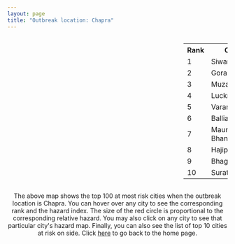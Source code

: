 ```yaml
---
layout: page
title: "Outbreak location: Chapra"
---
```

<div style="width: 100%; overflow: auto;">
<div style="width: 75%; float: left;">
<div id="mapid">
<script src="https://buda-magenta.github.io/hazard_map/load_map.js"></script>

<script>
var marker_outbreak = L.marker([25.773344, 84.784977],{"autoPan": true}).addTo(map); marker_outbreak.bindTooltip("Chapra").openTooltip();

var circle_1 = L.circle([26.131004, 84.391257], {"pane": "markerPane", "color": "red", "fill": true, "fillOpacity": 0.2, "fillRule": "evenodd", "lineCap": "round", "lineJoin": "round", "opacity": 1.0, "radius": 49941, "stroke": true, "weight": 3}).addTo(map);
circle_1.bindTooltip("Siwan<br>rank: 1<br>hazard index: 0.049941")
circle_1.bindPopup('<a href="https://buda-magenta.github.io/hazard_map/Siwan">Siwan</a>')

var circle_2 = L.circle([26.671329, 83.364583], {"pane": "markerPane", "color": "red", "fill": true, "fillOpacity": 0.2, "fillRule": "evenodd", "lineCap": "round", "lineJoin": "round", "opacity": 1.0, "radius": 39820, "stroke": true, "weight": 3}).addTo(map);
circle_2.bindTooltip("Gorakhpur<br>rank: 2<br>hazard index: 0.039820")
circle_2.bindPopup('<a href="https://buda-magenta.github.io/hazard_map/Gorakhpur">Gorakhpur</a>')

var circle_3 = L.circle([26.148658, 85.340013], {"pane": "markerPane", "color": "red", "fill": true, "fillOpacity": 0.2, "fillRule": "evenodd", "lineCap": "round", "lineJoin": "round", "opacity": 1.0, "radius": 32205, "stroke": true, "weight": 3}).addTo(map);
circle_3.bindTooltip("Muzaffarpur<br>rank: 3<br>hazard index: 0.032206")
circle_3.bindPopup('<a href="https://buda-magenta.github.io/hazard_map/Muzaffarpur">Muzaffarpur</a>')

var circle_4 = L.circle([26.838100, 80.934600], {"pane": "markerPane", "color": "red", "fill": true, "fillOpacity": 0.2, "fillRule": "evenodd", "lineCap": "round", "lineJoin": "round", "opacity": 1.0, "radius": 25979, "stroke": true, "weight": 3}).addTo(map);
circle_4.bindTooltip("Lucknow<br>rank: 4<br>hazard index: 0.025979")
circle_4.bindPopup('<a href="https://buda-magenta.github.io/hazard_map/Lucknow">Lucknow</a>')

var circle_5 = L.circle([25.335649, 83.007629], {"pane": "markerPane", "color": "red", "fill": true, "fillOpacity": 0.2, "fillRule": "evenodd", "lineCap": "round", "lineJoin": "round", "opacity": 1.0, "radius": 25815, "stroke": true, "weight": 3}).addTo(map);
circle_5.bindTooltip("Varanasi<br>rank: 5<br>hazard index: 0.025815")
circle_5.bindPopup('<a href="https://buda-magenta.github.io/hazard_map/Varanasi">Varanasi</a>')

var circle_6 = L.circle([25.877933, 84.119959], {"pane": "markerPane", "color": "red", "fill": true, "fillOpacity": 0.2, "fillRule": "evenodd", "lineCap": "round", "lineJoin": "round", "opacity": 1.0, "radius": 18468, "stroke": true, "weight": 3}).addTo(map);
circle_6.bindTooltip("Ballia<br>rank: 6<br>hazard index: 0.018468")
circle_6.bindPopup('<a href="https://buda-magenta.github.io/hazard_map/Ballia">Ballia</a>')

var circle_7 = L.circle([25.954628, 83.647350], {"pane": "markerPane", "color": "red", "fill": true, "fillOpacity": 0.2, "fillRule": "evenodd", "lineCap": "round", "lineJoin": "round", "opacity": 1.0, "radius": 17155, "stroke": true, "weight": 3}).addTo(map);
circle_7.bindTooltip("Maunath Bhanjan<br>rank: 7<br>hazard index: 0.017156")
circle_7.bindPopup('<a href="https://buda-magenta.github.io/hazard_map/Maunath_Bhanjan">Maunath Bhanjan</a>')

var circle_8 = L.circle([25.720581, 85.255560], {"pane": "markerPane", "color": "red", "fill": true, "fillOpacity": 0.2, "fillRule": "evenodd", "lineCap": "round", "lineJoin": "round", "opacity": 1.0, "radius": 16121, "stroke": true, "weight": 3}).addTo(map);
circle_8.bindTooltip("Hajipur<br>rank: 8<br>hazard index: 0.016121")
circle_8.bindPopup('<a href="https://buda-magenta.github.io/hazard_map/Hajipur">Hajipur</a>')

var circle_9 = L.circle([25.286698, 87.132254], {"pane": "markerPane", "color": "red", "fill": true, "fillOpacity": 0.2, "fillRule": "evenodd", "lineCap": "round", "lineJoin": "round", "opacity": 1.0, "radius": 9432, "stroke": true, "weight": 3}).addTo(map);
circle_9.bindTooltip("Bhagalpur<br>rank: 9<br>hazard index: 0.009433")
circle_9.bindPopup('<a href="https://buda-magenta.github.io/hazard_map/Bhagalpur">Bhagalpur</a>')

var circle_10 = L.circle([21.170200, 72.831100], {"pane": "markerPane", "color": "red", "fill": true, "fillOpacity": 0.2, "fillRule": "evenodd", "lineCap": "round", "lineJoin": "round", "opacity": 1.0, "radius": 9097, "stroke": true, "weight": 3}).addTo(map);
circle_10.bindTooltip("Surat<br>rank: 10<br>hazard index: 0.009098")
circle_10.bindPopup('<a href="https://buda-magenta.github.io/hazard_map/Surat">Surat</a>')

var circle_11 = L.circle([26.460914, 80.321759], {"pane": "markerPane", "color": "red", "fill": true, "fillOpacity": 0.2, "fillRule": "evenodd", "lineCap": "round", "lineJoin": "round", "opacity": 1.0, "radius": 8714, "stroke": true, "weight": 3}).addTo(map);
circle_11.bindTooltip("Kanpur<br>rank: 11<br>hazard index: 0.008715")
circle_11.bindPopup('<a href="https://buda-magenta.github.io/hazard_map/Kanpur">Kanpur</a>')

var circle_12 = L.circle([25.609324, 85.123525], {"pane": "markerPane", "color": "red", "fill": true, "fillOpacity": 0.2, "fillRule": "evenodd", "lineCap": "round", "lineJoin": "round", "opacity": 1.0, "radius": 8132, "stroke": true, "weight": 3}).addTo(map);
circle_12.bindTooltip("Patna<br>rank: 12<br>hazard index: 0.008133")
circle_12.bindPopup('<a href="https://buda-magenta.github.io/hazard_map/Patna">Patna</a>')

var circle_13 = L.circle([25.438130, 81.833800], {"pane": "markerPane", "color": "red", "fill": true, "fillOpacity": 0.2, "fillRule": "evenodd", "lineCap": "round", "lineJoin": "round", "opacity": 1.0, "radius": 7101, "stroke": true, "weight": 3}).addTo(map);
circle_13.bindTooltip("Allahabad<br>rank: 13<br>hazard index: 0.007102")
circle_13.bindPopup('<a href="https://buda-magenta.github.io/hazard_map/Allahabad">Allahabad</a>')

var circle_14 = L.circle([26.423847, 83.762732], {"pane": "markerPane", "color": "red", "fill": true, "fillOpacity": 0.2, "fillRule": "evenodd", "lineCap": "round", "lineJoin": "round", "opacity": 1.0, "radius": 7006, "stroke": true, "weight": 3}).addTo(map);
circle_14.bindTooltip("Deoria<br>rank: 14<br>hazard index: 0.007006")
circle_14.bindPopup('<a href="https://buda-magenta.github.io/hazard_map/Deoria">Deoria</a>')

var circle_15 = L.circle([26.083143, 86.032571], {"pane": "markerPane", "color": "red", "fill": true, "fillOpacity": 0.2, "fillRule": "evenodd", "lineCap": "round", "lineJoin": "round", "opacity": 1.0, "radius": 6721, "stroke": true, "weight": 3}).addTo(map);
circle_15.bindTooltip("Darbhanga<br>rank: 15<br>hazard index: 0.006721")
circle_15.bindPopup('<a href="https://buda-magenta.github.io/hazard_map/Darbhanga">Darbhanga</a>')

var circle_16 = L.circle([25.512719, 86.090571], {"pane": "markerPane", "color": "red", "fill": true, "fillOpacity": 0.2, "fillRule": "evenodd", "lineCap": "round", "lineJoin": "round", "opacity": 1.0, "radius": 5895, "stroke": true, "weight": 3}).addTo(map);
circle_16.bindTooltip("Begusarai<br>rank: 16<br>hazard index: 0.005895")
circle_16.bindPopup('<a href="https://buda-magenta.github.io/hazard_map/Begusarai">Begusarai</a>')

var circle_17 = L.circle([19.075990, 72.877393], {"pane": "markerPane", "color": "red", "fill": true, "fillOpacity": 0.2, "fillRule": "evenodd", "lineCap": "round", "lineJoin": "round", "opacity": 1.0, "radius": 5669, "stroke": true, "weight": 3}).addTo(map);
circle_17.bindTooltip("Mumbai<br>rank: 17<br>hazard index: 0.005670")
circle_17.bindPopup('<a href="https://buda-magenta.github.io/hazard_map/Mumbai">Mumbai</a>')

var circle_18 = L.circle([23.687130, 86.974659], {"pane": "markerPane", "color": "red", "fill": true, "fillOpacity": 0.2, "fillRule": "evenodd", "lineCap": "round", "lineJoin": "round", "opacity": 1.0, "radius": 4395, "stroke": true, "weight": 3}).addTo(map);
circle_18.bindTooltip("Asansol<br>rank: 18<br>hazard index: 0.004395")
circle_18.bindPopup('<a href="https://buda-magenta.github.io/hazard_map/Asansol">Asansol</a>')

var circle_19 = L.circle([22.801519, 86.202958], {"pane": "markerPane", "color": "red", "fill": true, "fillOpacity": 0.2, "fillRule": "evenodd", "lineCap": "round", "lineJoin": "round", "opacity": 1.0, "radius": 4282, "stroke": true, "weight": 3}).addTo(map);
circle_19.bindTooltip("Jamshedpur<br>rank: 19<br>hazard index: 0.004283")
circle_19.bindPopup('<a href="https://buda-magenta.github.io/hazard_map/Jamshedpur">Jamshedpur</a>')

var circle_20 = L.circle([27.985060, 80.753845], {"pane": "markerPane", "color": "red", "fill": true, "fillOpacity": 0.2, "fillRule": "evenodd", "lineCap": "round", "lineJoin": "round", "opacity": 1.0, "radius": 3891, "stroke": true, "weight": 3}).addTo(map);
circle_20.bindTooltip("Lakhimpur<br>rank: 20<br>hazard index: 0.003892")
circle_20.bindPopup('<a href="https://buda-magenta.github.io/hazard_map/Lakhimpur">Lakhimpur</a>')

var circle_21 = L.circle([21.237947, 81.633683], {"pane": "markerPane", "color": "red", "fill": true, "fillOpacity": 0.2, "fillRule": "evenodd", "lineCap": "round", "lineJoin": "round", "opacity": 1.0, "radius": 3709, "stroke": true, "weight": 3}).addTo(map);
circle_21.bindTooltip("Raipur<br>rank: 21<br>hazard index: 0.003710")
circle_21.bindPopup('<a href="https://buda-magenta.github.io/hazard_map/Raipur">Raipur</a>')

var circle_22 = L.circle([27.633333, 77.583333], {"pane": "markerPane", "color": "red", "fill": true, "fillOpacity": 0.2, "fillRule": "evenodd", "lineCap": "round", "lineJoin": "round", "opacity": 1.0, "radius": 3145, "stroke": true, "weight": 3}).addTo(map);
circle_22.bindTooltip("Mathura<br>rank: 22<br>hazard index: 0.003146")
circle_22.bindPopup('<a href="https://buda-magenta.github.io/hazard_map/Mathura">Mathura</a>')

var circle_23 = L.circle([25.560900, 87.647654], {"pane": "markerPane", "color": "red", "fill": true, "fillOpacity": 0.2, "fillRule": "evenodd", "lineCap": "round", "lineJoin": "round", "opacity": 1.0, "radius": 3064, "stroke": true, "weight": 3}).addTo(map);
circle_23.bindTooltip("Katihar<br>rank: 23<br>hazard index: 0.003065")
circle_23.bindPopup('<a href="https://buda-magenta.github.io/hazard_map/Katihar">Katihar</a>')

var circle_24 = L.circle([25.832642, 86.614893], {"pane": "markerPane", "color": "red", "fill": true, "fillOpacity": 0.2, "fillRule": "evenodd", "lineCap": "round", "lineJoin": "round", "opacity": 1.0, "radius": 3063, "stroke": true, "weight": 3}).addTo(map);
circle_24.bindTooltip("Saharsa<br>rank: 24<br>hazard index: 0.003064")
circle_24.bindPopup('<a href="https://buda-magenta.github.io/hazard_map/Saharsa">Saharsa</a>')

var circle_25 = L.circle([23.160894, 79.949770], {"pane": "markerPane", "color": "red", "fill": true, "fillOpacity": 0.2, "fillRule": "evenodd", "lineCap": "round", "lineJoin": "round", "opacity": 1.0, "radius": 2799, "stroke": true, "weight": 3}).addTo(map);
circle_25.bindTooltip("Jabalpur<br>rank: 25<br>hazard index: 0.002799")
circle_25.bindPopup('<a href="https://buda-magenta.github.io/hazard_map/Jabalpur">Jabalpur</a>')

var circle_26 = L.circle([28.651718, 77.221939], {"pane": "markerPane", "color": "red", "fill": true, "fillOpacity": 0.2, "fillRule": "evenodd", "lineCap": "round", "lineJoin": "round", "opacity": 1.0, "radius": 2633, "stroke": true, "weight": 3}).addTo(map);
circle_26.bindTooltip("Delhi<br>rank: 26<br>hazard index: 0.002633")
circle_26.bindPopup('<a href="https://buda-magenta.github.io/hazard_map/Delhi">Delhi</a>')

var circle_27 = L.circle([26.716413, 88.430992], {"pane": "markerPane", "color": "red", "fill": true, "fillOpacity": 0.2, "fillRule": "evenodd", "lineCap": "round", "lineJoin": "round", "opacity": 1.0, "radius": 1826, "stroke": true, "weight": 3}).addTo(map);
circle_27.bindTooltip("Siliguri<br>rank: 27<br>hazard index: 0.001827")
circle_27.bindPopup('<a href="https://buda-magenta.github.io/hazard_map/Siliguri">Siliguri</a>')

var circle_28 = L.circle([25.603508, 83.507454], {"pane": "markerPane", "color": "red", "fill": true, "fillOpacity": 0.2, "fillRule": "evenodd", "lineCap": "round", "lineJoin": "round", "opacity": 1.0, "radius": 1809, "stroke": true, "weight": 3}).addTo(map);
circle_28.bindTooltip("Ghazipur<br>rank: 28<br>hazard index: 0.001810")
circle_28.bindPopup('<a href="https://buda-magenta.github.io/hazard_map/Ghazipur">Ghazipur</a>')

var circle_29 = L.circle([24.500000, 81.000000], {"pane": "markerPane", "color": "red", "fill": true, "fillOpacity": 0.2, "fillRule": "evenodd", "lineCap": "round", "lineJoin": "round", "opacity": 1.0, "radius": 1773, "stroke": true, "weight": 3}).addTo(map);
circle_29.bindTooltip("Satna<br>rank: 29<br>hazard index: 0.001773")
circle_29.bindPopup('<a href="https://buda-magenta.github.io/hazard_map/Satna">Satna</a>')

var circle_30 = L.circle([27.059011, 84.206464], {"pane": "markerPane", "color": "red", "fill": true, "fillOpacity": 0.2, "fillRule": "evenodd", "lineCap": "round", "lineJoin": "round", "opacity": 1.0, "radius": 1621, "stroke": true, "weight": 3}).addTo(map);
circle_30.bindTooltip("Bagaha<br>rank: 30<br>hazard index: 0.001622")
circle_30.bindPopup('<a href="https://buda-magenta.github.io/hazard_map/Bagaha">Bagaha</a>')

var circle_31 = L.circle([24.796436, 85.007956], {"pane": "markerPane", "color": "red", "fill": true, "fillOpacity": 0.2, "fillRule": "evenodd", "lineCap": "round", "lineJoin": "round", "opacity": 1.0, "radius": 1529, "stroke": true, "weight": 3}).addTo(map);
circle_31.bindTooltip("Gaya<br>rank: 31<br>hazard index: 0.001530")
circle_31.bindPopup('<a href="https://buda-magenta.github.io/hazard_map/Gaya">Gaya</a>')

var circle_32 = L.circle([22.541418, 88.357691], {"pane": "markerPane", "color": "red", "fill": true, "fillOpacity": 0.2, "fillRule": "evenodd", "lineCap": "round", "lineJoin": "round", "opacity": 1.0, "radius": 1297, "stroke": true, "weight": 3}).addTo(map);
circle_32.bindTooltip("Kolkata<br>rank: 32<br>hazard index: 0.001298")
circle_32.bindPopup('<a href="https://buda-magenta.github.io/hazard_map/Kolkata">Kolkata</a>')

var circle_33 = L.circle([26.022697, 83.028873], {"pane": "markerPane", "color": "red", "fill": true, "fillOpacity": 0.2, "fillRule": "evenodd", "lineCap": "round", "lineJoin": "round", "opacity": 1.0, "radius": 1273, "stroke": true, "weight": 3}).addTo(map);
circle_33.bindTooltip("Azamgarh<br>rank: 33<br>hazard index: 0.001273")
circle_33.bindPopup('<a href="https://buda-magenta.github.io/hazard_map/Azamgarh">Azamgarh</a>')

var circle_34 = L.circle([22.383333, 82.133333], {"pane": "markerPane", "color": "red", "fill": true, "fillOpacity": 0.2, "fillRule": "evenodd", "lineCap": "round", "lineJoin": "round", "opacity": 1.0, "radius": 1212, "stroke": true, "weight": 3}).addTo(map);
circle_34.bindTooltip("Bilaspur<br>rank: 34<br>hazard index: 0.001212")
circle_34.bindPopup('<a href="https://buda-magenta.github.io/hazard_map/Bilaspur">Bilaspur</a>')

var circle_35 = L.circle([22.782355, 86.159003], {"pane": "markerPane", "color": "red", "fill": true, "fillOpacity": 0.2, "fillRule": "evenodd", "lineCap": "round", "lineJoin": "round", "opacity": 1.0, "radius": 1183, "stroke": true, "weight": 3}).addTo(map);
circle_35.bindTooltip("Adityapur<br>rank: 35<br>hazard index: 0.001183")
circle_35.bindPopup('<a href="https://buda-magenta.github.io/hazard_map/Adityapur">Adityapur</a>')

var circle_36 = L.circle([26.669512, 84.957411], {"pane": "markerPane", "color": "red", "fill": true, "fillOpacity": 0.2, "fillRule": "evenodd", "lineCap": "round", "lineJoin": "round", "opacity": 1.0, "radius": 1167, "stroke": true, "weight": 3}).addTo(map);
circle_36.bindTooltip("Motihari<br>rank: 36<br>hazard index: 0.001168")
circle_36.bindPopup('<a href="https://buda-magenta.github.io/hazard_map/Motihari">Motihari</a>')

var circle_37 = L.circle([26.269722, 82.994425], {"pane": "markerPane", "color": "red", "fill": true, "fillOpacity": 0.2, "fillRule": "evenodd", "lineCap": "round", "lineJoin": "round", "opacity": 1.0, "radius": 1126, "stroke": true, "weight": 3}).addTo(map);
circle_37.bindTooltip("Burhanpur<br>rank: 37<br>hazard index: 0.001127")
circle_37.bindPopup('<a href="https://buda-magenta.github.io/hazard_map/Burhanpur">Burhanpur</a>')

var circle_38 = L.circle([13.083694, 80.270186], {"pane": "markerPane", "color": "red", "fill": true, "fillOpacity": 0.2, "fillRule": "evenodd", "lineCap": "round", "lineJoin": "round", "opacity": 1.0, "radius": 1079, "stroke": true, "weight": 3}).addTo(map);
circle_38.bindTooltip("Chennai<br>rank: 38<br>hazard index: 0.001079")
circle_38.bindPopup('<a href="https://buda-magenta.github.io/hazard_map/Chennai">Chennai</a>')

var circle_39 = L.circle([25.795593, 82.488341], {"pane": "markerPane", "color": "red", "fill": true, "fillOpacity": 0.2, "fillRule": "evenodd", "lineCap": "round", "lineJoin": "round", "opacity": 1.0, "radius": 1038, "stroke": true, "weight": 3}).addTo(map);
circle_39.bindTooltip("Jaunpur<br>rank: 39<br>hazard index: 0.001038")
circle_39.bindPopup('<a href="https://buda-magenta.github.io/hazard_map/Jaunpur">Jaunpur</a>')

var circle_40 = L.circle([26.055318, 82.993139], {"pane": "markerPane", "color": "red", "fill": true, "fillOpacity": 0.2, "fillRule": "evenodd", "lineCap": "round", "lineJoin": "round", "opacity": 1.0, "radius": 1024, "stroke": true, "weight": 3}).addTo(map);
circle_40.bindTooltip("Nizamabad<br>rank: 40<br>hazard index: 0.001025")
circle_40.bindPopup('<a href="https://buda-magenta.github.io/hazard_map/Nizamabad">Nizamabad</a>')

var circle_41 = L.circle([26.638076, 82.059024], {"pane": "markerPane", "color": "red", "fill": true, "fillOpacity": 0.2, "fillRule": "evenodd", "lineCap": "round", "lineJoin": "round", "opacity": 1.0, "radius": 1019, "stroke": true, "weight": 3}).addTo(map);
circle_41.bindTooltip("Faizabad<br>rank: 41<br>hazard index: 0.001020")
circle_41.bindPopup('<a href="https://buda-magenta.github.io/hazard_map/Faizabad">Faizabad</a>')

var circle_42 = L.circle([25.264902, 82.985787], {"pane": "markerPane", "color": "red", "fill": true, "fillOpacity": 0.2, "fillRule": "evenodd", "lineCap": "round", "lineJoin": "round", "opacity": 1.0, "radius": 999, "stroke": true, "weight": 3}).addTo(map);
circle_42.bindTooltip("Morvi<br>rank: 42<br>hazard index: 0.001000")
circle_42.bindPopup('<a href="https://buda-magenta.github.io/hazard_map/Morvi">Morvi</a>')

var circle_43 = L.circle([20.843512, 75.525927], {"pane": "markerPane", "color": "red", "fill": true, "fillOpacity": 0.2, "fillRule": "evenodd", "lineCap": "round", "lineJoin": "round", "opacity": 1.0, "radius": 988, "stroke": true, "weight": 3}).addTo(map);
circle_43.bindTooltip("Jalgaon<br>rank: 43<br>hazard index: 0.000989")
circle_43.bindPopup('<a href="https://buda-magenta.github.io/hazard_map/Jalgaon">Jalgaon</a>')

var circle_44 = L.circle([21.199035, 81.397955], {"pane": "markerPane", "color": "red", "fill": true, "fillOpacity": 0.2, "fillRule": "evenodd", "lineCap": "round", "lineJoin": "round", "opacity": 1.0, "radius": 986, "stroke": true, "weight": 3}).addTo(map);
circle_44.bindTooltip("Durg<br>rank: 44<br>hazard index: 0.000987")
circle_44.bindPopup('<a href="https://buda-magenta.github.io/hazard_map/Durg">Durg</a>')

var circle_45 = L.circle([25.205305, 85.514612], {"pane": "markerPane", "color": "red", "fill": true, "fillOpacity": 0.2, "fillRule": "evenodd", "lineCap": "round", "lineJoin": "round", "opacity": 1.0, "radius": 979, "stroke": true, "weight": 3}).addTo(map);
circle_45.bindTooltip("Biharsharif<br>rank: 45<br>hazard index: 0.000980")
circle_45.bindPopup('<a href="https://buda-magenta.github.io/hazard_map/Biharsharif">Biharsharif</a>')

var circle_46 = L.circle([25.623400, 85.041700], {"pane": "markerPane", "color": "red", "fill": true, "fillOpacity": 0.2, "fillRule": "evenodd", "lineCap": "round", "lineJoin": "round", "opacity": 1.0, "radius": 973, "stroke": true, "weight": 3}).addTo(map);
circle_46.bindTooltip("Dinapur Nizamat<br>rank: 46<br>hazard index: 0.000974")
circle_46.bindPopup('<a href="https://buda-magenta.github.io/hazard_map/Dinapur_Nizamat">Dinapur Nizamat</a>')

var circle_47 = L.circle([26.180598, 91.753943], {"pane": "markerPane", "color": "red", "fill": true, "fillOpacity": 0.2, "fillRule": "evenodd", "lineCap": "round", "lineJoin": "round", "opacity": 1.0, "radius": 944, "stroke": true, "weight": 3}).addTo(map);
circle_47.bindTooltip("Guwahati<br>rank: 47<br>hazard index: 0.000945")
circle_47.bindPopup('<a href="https://buda-magenta.github.io/hazard_map/Guwahati">Guwahati</a>')

var circle_48 = L.circle([25.623457, 84.596839], {"pane": "markerPane", "color": "red", "fill": true, "fillOpacity": 0.2, "fillRule": "evenodd", "lineCap": "round", "lineJoin": "round", "opacity": 1.0, "radius": 861, "stroke": true, "weight": 3}).addTo(map);
circle_48.bindTooltip("Arrah<br>rank: 48<br>hazard index: 0.000862")
circle_48.bindPopup('<a href="https://buda-magenta.github.io/hazard_map/Arrah">Arrah</a>')

var circle_49 = L.circle([19.194329, 72.970178], {"pane": "markerPane", "color": "red", "fill": true, "fillOpacity": 0.2, "fillRule": "evenodd", "lineCap": "round", "lineJoin": "round", "opacity": 1.0, "radius": 826, "stroke": true, "weight": 3}).addTo(map);
circle_49.bindTooltip("Thane<br>rank: 49<br>hazard index: 0.000826")
circle_49.bindPopup('<a href="https://buda-magenta.github.io/hazard_map/Thane">Thane</a>')

var circle_50 = L.circle([27.437194, 79.489129], {"pane": "markerPane", "color": "red", "fill": true, "fillOpacity": 0.2, "fillRule": "evenodd", "lineCap": "round", "lineJoin": "round", "opacity": 1.0, "radius": 826, "stroke": true, "weight": 3}).addTo(map);
circle_50.bindTooltip("Farrukhabad<br>rank: 50<br>hazard index: 0.000826")
circle_50.bindPopup('<a href="https://buda-magenta.github.io/hazard_map/Farrukhabad">Farrukhabad</a>')

var circle_51 = L.circle([23.332200, 86.361600], {"pane": "markerPane", "color": "red", "fill": true, "fillOpacity": 0.2, "fillRule": "evenodd", "lineCap": "round", "lineJoin": "round", "opacity": 1.0, "radius": 826, "stroke": true, "weight": 3}).addTo(map);
circle_51.bindTooltip("Purulia<br>rank: 51<br>hazard index: 0.000826")
circle_51.bindPopup('<a href="https://buda-magenta.github.io/hazard_map/Purulia">Purulia</a>')

var circle_52 = L.circle([26.724789, 82.793269], {"pane": "markerPane", "color": "red", "fill": true, "fillOpacity": 0.2, "fillRule": "evenodd", "lineCap": "round", "lineJoin": "round", "opacity": 1.0, "radius": 744, "stroke": true, "weight": 3}).addTo(map);
circle_52.bindTooltip("Basti<br>rank: 52<br>hazard index: 0.000745")
circle_52.bindPopup('<a href="https://buda-magenta.github.io/hazard_map/Basti">Basti</a>')

var circle_53 = L.circle([26.250000, 81.250000], {"pane": "markerPane", "color": "red", "fill": true, "fillOpacity": 0.2, "fillRule": "evenodd", "lineCap": "round", "lineJoin": "round", "opacity": 1.0, "radius": 725, "stroke": true, "weight": 3}).addTo(map);
circle_53.bindTooltip("Rae Bareli<br>rank: 53<br>hazard index: 0.000725")
circle_53.bindPopup('<a href="https://buda-magenta.github.io/hazard_map/Rae_Bareli">Rae Bareli</a>')

var circle_54 = L.circle([26.791073, 84.560107], {"pane": "markerPane", "color": "red", "fill": true, "fillOpacity": 0.2, "fillRule": "evenodd", "lineCap": "round", "lineJoin": "round", "opacity": 1.0, "radius": 724, "stroke": true, "weight": 3}).addTo(map);
circle_54.bindTooltip("Bettiah<br>rank: 54<br>hazard index: 0.000725")
circle_54.bindPopup('<a href="https://buda-magenta.github.io/hazard_map/Bettiah">Bettiah</a>')

var circle_55 = L.circle([26.298638, 87.953148], {"pane": "markerPane", "color": "red", "fill": true, "fillOpacity": 0.2, "fillRule": "evenodd", "lineCap": "round", "lineJoin": "round", "opacity": 1.0, "radius": 717, "stroke": true, "weight": 3}).addTo(map);
circle_55.bindTooltip("Kishanganj<br>rank: 55<br>hazard index: 0.000718")
circle_55.bindPopup('<a href="https://buda-magenta.github.io/hazard_map/Kishanganj">Kishanganj</a>')

var circle_56 = L.circle([25.220812, 86.517204], {"pane": "markerPane", "color": "red", "fill": true, "fillOpacity": 0.2, "fillRule": "evenodd", "lineCap": "round", "lineJoin": "round", "opacity": 1.0, "radius": 703, "stroke": true, "weight": 3}).addTo(map);
circle_56.bindTooltip("Munger<br>rank: 56<br>hazard index: 0.000703")
circle_56.bindPopup('<a href="https://buda-magenta.github.io/hazard_map/Munger">Munger</a>')

var circle_57 = L.circle([25.133173, 86.525040], {"pane": "markerPane", "color": "red", "fill": true, "fillOpacity": 0.2, "fillRule": "evenodd", "lineCap": "round", "lineJoin": "round", "opacity": 1.0, "radius": 682, "stroke": true, "weight": 3}).addTo(map);
circle_57.bindTooltip("Kharagpur<br>rank: 57<br>hazard index: 0.000683")
circle_57.bindPopup('<a href="https://buda-magenta.github.io/hazard_map/Kharagpur">Kharagpur</a>')

var circle_58 = L.circle([20.011247, 73.790236], {"pane": "markerPane", "color": "red", "fill": true, "fillOpacity": 0.2, "fillRule": "evenodd", "lineCap": "round", "lineJoin": "round", "opacity": 1.0, "radius": 675, "stroke": true, "weight": 3}).addTo(map);
circle_58.bindTooltip("Nashik<br>rank: 58<br>hazard index: 0.000676")
circle_58.bindPopup('<a href="https://buda-magenta.github.io/hazard_map/Nashik">Nashik</a>')

var circle_59 = L.circle([27.209822, 79.048137], {"pane": "markerPane", "color": "red", "fill": true, "fillOpacity": 0.2, "fillRule": "evenodd", "lineCap": "round", "lineJoin": "round", "opacity": 1.0, "radius": 670, "stroke": true, "weight": 3}).addTo(map);
circle_59.bindTooltip("Mainpuri<br>rank: 59<br>hazard index: 0.000670")
circle_59.bindPopup('<a href="https://buda-magenta.github.io/hazard_map/Mainpuri">Mainpuri</a>')

var circle_60 = L.circle([24.900100, 84.018211], {"pane": "markerPane", "color": "red", "fill": true, "fillOpacity": 0.2, "fillRule": "evenodd", "lineCap": "round", "lineJoin": "round", "opacity": 1.0, "radius": 624, "stroke": true, "weight": 3}).addTo(map);
circle_60.bindTooltip("Sasaram<br>rank: 60<br>hazard index: 0.000624")
circle_60.bindPopup('<a href="https://buda-magenta.github.io/hazard_map/Sasaram">Sasaram</a>')

var circle_61 = L.circle([25.329791, 86.456777], {"pane": "markerPane", "color": "red", "fill": true, "fillOpacity": 0.2, "fillRule": "evenodd", "lineCap": "round", "lineJoin": "round", "opacity": 1.0, "radius": 600, "stroke": true, "weight": 3}).addTo(map);
circle_61.bindTooltip("Jamalpur<br>rank: 61<br>hazard index: 0.000600")
circle_61.bindPopup('<a href="https://buda-magenta.github.io/hazard_map/Jamalpur">Jamalpur</a>')

var circle_62 = L.circle([22.297314, 73.194257], {"pane": "markerPane", "color": "red", "fill": true, "fillOpacity": 0.2, "fillRule": "evenodd", "lineCap": "round", "lineJoin": "round", "opacity": 1.0, "radius": 595, "stroke": true, "weight": 3}).addTo(map);
circle_62.bindTooltip("Vadodara<br>rank: 62<br>hazard index: 0.000595")
circle_62.bindPopup('<a href="https://buda-magenta.github.io/hazard_map/Vadodara">Vadodara</a>')

var circle_63 = L.circle([25.280733, 83.125128], {"pane": "markerPane", "color": "red", "fill": true, "fillOpacity": 0.2, "fillRule": "evenodd", "lineCap": "round", "lineJoin": "round", "opacity": 1.0, "radius": 587, "stroke": true, "weight": 3}).addTo(map);
circle_63.bindTooltip("Mughal Sarai<br>rank: 63<br>hazard index: 0.000587")
circle_63.bindPopup('<a href="https://buda-magenta.github.io/hazard_map/Mughal_Sarai">Mughal Sarai</a>')

var circle_64 = L.circle([25.531031, 78.652689], {"pane": "markerPane", "color": "red", "fill": true, "fillOpacity": 0.2, "fillRule": "evenodd", "lineCap": "round", "lineJoin": "round", "opacity": 1.0, "radius": 586, "stroke": true, "weight": 3}).addTo(map);
circle_64.bindTooltip("Jhansi<br>rank: 64<br>hazard index: 0.000586")
circle_64.bindPopup('<a href="https://buda-magenta.github.io/hazard_map/Jhansi">Jhansi</a>')

var circle_65 = L.circle([21.149813, 79.082056], {"pane": "markerPane", "color": "red", "fill": true, "fillOpacity": 0.2, "fillRule": "evenodd", "lineCap": "round", "lineJoin": "round", "opacity": 1.0, "radius": 554, "stroke": true, "weight": 3}).addTo(map);
circle_65.bindTooltip("Nagpur<br>rank: 65<br>hazard index: 0.000555")
circle_65.bindPopup('<a href="https://buda-magenta.github.io/hazard_map/Nagpur">Nagpur</a>')

var circle_66 = L.circle([25.572433, 83.609605], {"pane": "markerPane", "color": "red", "fill": true, "fillOpacity": 0.2, "fillRule": "evenodd", "lineCap": "round", "lineJoin": "round", "opacity": 1.0, "radius": 505, "stroke": true, "weight": 3}).addTo(map);
circle_66.bindTooltip("Medinipur<br>rank: 66<br>hazard index: 0.000505")
circle_66.bindPopup('<a href="https://buda-magenta.github.io/hazard_map/Medinipur">Medinipur</a>')

var circle_67 = L.circle([24.935635, 82.647701], {"pane": "markerPane", "color": "red", "fill": true, "fillOpacity": 0.2, "fillRule": "evenodd", "lineCap": "round", "lineJoin": "round", "opacity": 1.0, "radius": 496, "stroke": true, "weight": 3}).addTo(map);
circle_67.bindTooltip("Mirzapur<br>rank: 67<br>hazard index: 0.000496")
circle_67.bindPopup('<a href="https://buda-magenta.github.io/hazard_map/Mirzapur">Mirzapur</a>')

var circle_68 = L.circle([25.152471, 85.006878], {"pane": "markerPane", "color": "red", "fill": true, "fillOpacity": 0.2, "fillRule": "evenodd", "lineCap": "round", "lineJoin": "round", "opacity": 1.0, "radius": 471, "stroke": true, "weight": 3}).addTo(map);
circle_68.bindTooltip("Jehanabad<br>rank: 68<br>hazard index: 0.000471")
circle_68.bindPopup('<a href="https://buda-magenta.github.io/hazard_map/Jehanabad">Jehanabad</a>')

var circle_69 = L.circle([20.993276, 75.839983], {"pane": "markerPane", "color": "red", "fill": true, "fillOpacity": 0.2, "fillRule": "evenodd", "lineCap": "round", "lineJoin": "round", "opacity": 1.0, "radius": 469, "stroke": true, "weight": 3}).addTo(map);
circle_69.bindTooltip("Bhusawal<br>rank: 69<br>hazard index: 0.000469")
circle_69.bindPopup('<a href="https://buda-magenta.github.io/hazard_map/Bhusawal">Bhusawal</a>')

var circle_70 = L.circle([27.109667, 81.918329], {"pane": "markerPane", "color": "red", "fill": true, "fillOpacity": 0.2, "fillRule": "evenodd", "lineCap": "round", "lineJoin": "round", "opacity": 1.0, "radius": 443, "stroke": true, "weight": 3}).addTo(map);
circle_70.bindTooltip("Gonda<br>rank: 70<br>hazard index: 0.000443")
circle_70.bindPopup('<a href="https://buda-magenta.github.io/hazard_map/Gonda">Gonda</a>')

var circle_71 = L.circle([23.021624, 72.579707], {"pane": "markerPane", "color": "red", "fill": true, "fillOpacity": 0.2, "fillRule": "evenodd", "lineCap": "round", "lineJoin": "round", "opacity": 1.0, "radius": 437, "stroke": true, "weight": 3}).addTo(map);
circle_71.bindTooltip("Ahmedabad<br>rank: 71<br>hazard index: 0.000438")
circle_71.bindPopup('<a href="https://buda-magenta.github.io/hazard_map/Ahmedabad">Ahmedabad</a>')

var circle_72 = L.circle([26.575504, 80.613762], {"pane": "markerPane", "color": "red", "fill": true, "fillOpacity": 0.2, "fillRule": "evenodd", "lineCap": "round", "lineJoin": "round", "opacity": 1.0, "radius": 431, "stroke": true, "weight": 3}).addTo(map);
circle_72.bindTooltip("Unnao<br>rank: 72<br>hazard index: 0.000431")
circle_72.bindPopup('<a href="https://buda-magenta.github.io/hazard_map/Unnao">Unnao</a>')

var circle_73 = L.circle([21.977864, 76.568828], {"pane": "markerPane", "color": "red", "fill": true, "fillOpacity": 0.2, "fillRule": "evenodd", "lineCap": "round", "lineJoin": "round", "opacity": 1.0, "radius": 426, "stroke": true, "weight": 3}).addTo(map);
circle_73.bindTooltip("Khandwa<br>rank: 73<br>hazard index: 0.000427")
circle_73.bindPopup('<a href="https://buda-magenta.github.io/hazard_map/Khandwa">Khandwa</a>')

var circle_74 = L.circle([25.562071, 84.015672], {"pane": "markerPane", "color": "red", "fill": true, "fillOpacity": 0.2, "fillRule": "evenodd", "lineCap": "round", "lineJoin": "round", "opacity": 1.0, "radius": 383, "stroke": true, "weight": 3}).addTo(map);
circle_74.bindTooltip("Buxar<br>rank: 74<br>hazard index: 0.000383")
circle_74.bindPopup('<a href="https://buda-magenta.github.io/hazard_map/Buxar">Buxar</a>')

var circle_75 = L.circle([28.457876, 79.405571], {"pane": "markerPane", "color": "red", "fill": true, "fillOpacity": 0.2, "fillRule": "evenodd", "lineCap": "round", "lineJoin": "round", "opacity": 1.0, "radius": 361, "stroke": true, "weight": 3}).addTo(map);
circle_75.bindTooltip("Bareilly<br>rank: 75<br>hazard index: 0.000362")
circle_75.bindPopup('<a href="https://buda-magenta.github.io/hazard_map/Bareilly">Bareilly</a>')

var circle_76 = L.circle([26.439874, 80.018000], {"pane": "markerPane", "color": "red", "fill": true, "fillOpacity": 0.2, "fillRule": "evenodd", "lineCap": "round", "lineJoin": "round", "opacity": 1.0, "radius": 360, "stroke": true, "weight": 3}).addTo(map);
circle_76.bindTooltip("Akbarpur<br>rank: 76<br>hazard index: 0.000360")
circle_76.bindPopup('<a href="https://buda-magenta.github.io/hazard_map/Akbarpur">Akbarpur</a>')

var circle_77 = L.circle([26.000000, 87.500000], {"pane": "markerPane", "color": "red", "fill": true, "fillOpacity": 0.2, "fillRule": "evenodd", "lineCap": "round", "lineJoin": "round", "opacity": 1.0, "radius": 318, "stroke": true, "weight": 3}).addTo(map);
circle_77.bindTooltip("Purnia<br>rank: 77<br>hazard index: 0.000319")
circle_77.bindPopup('<a href="https://buda-magenta.github.io/hazard_map/Purnia">Purnia</a>')

var circle_78 = L.circle([23.535048, 87.338043], {"pane": "markerPane", "color": "red", "fill": true, "fillOpacity": 0.2, "fillRule": "evenodd", "lineCap": "round", "lineJoin": "round", "opacity": 1.0, "radius": 281, "stroke": true, "weight": 3}).addTo(map);
circle_78.bindTooltip("Durgapur<br>rank: 78<br>hazard index: 0.000281")
circle_78.bindPopup('<a href="https://buda-magenta.github.io/hazard_map/Durgapur">Durgapur</a>')

var circle_79 = L.circle([28.863842, 78.805778], {"pane": "markerPane", "color": "red", "fill": true, "fillOpacity": 0.2, "fillRule": "evenodd", "lineCap": "round", "lineJoin": "round", "opacity": 1.0, "radius": 258, "stroke": true, "weight": 3}).addTo(map);
circle_79.bindTooltip("Moradabad<br>rank: 79<br>hazard index: 0.000258")
circle_79.bindPopup('<a href="https://buda-magenta.github.io/hazard_map/Moradabad">Moradabad</a>')

var circle_80 = L.circle([26.242511, 82.296169], {"pane": "markerPane", "color": "red", "fill": true, "fillOpacity": 0.2, "fillRule": "evenodd", "lineCap": "round", "lineJoin": "round", "opacity": 1.0, "radius": 251, "stroke": true, "weight": 3}).addTo(map);
circle_80.bindTooltip("Sultanpur<br>rank: 80<br>hazard index: 0.000252")
circle_80.bindPopup('<a href="https://buda-magenta.github.io/hazard_map/Sultanpur">Sultanpur</a>')

var circle_81 = L.circle([23.795281, 86.430964], {"pane": "markerPane", "color": "red", "fill": true, "fillOpacity": 0.2, "fillRule": "evenodd", "lineCap": "round", "lineJoin": "round", "opacity": 1.0, "radius": 242, "stroke": true, "weight": 3}).addTo(map);
circle_81.bindTooltip("Dhanbad<br>rank: 81<br>hazard index: 0.000242")
circle_81.bindPopup('<a href="https://buda-magenta.github.io/hazard_map/Dhanbad">Dhanbad</a>')

var circle_82 = L.circle([16.508759, 80.618510], {"pane": "markerPane", "color": "red", "fill": true, "fillOpacity": 0.2, "fillRule": "evenodd", "lineCap": "round", "lineJoin": "round", "opacity": 1.0, "radius": 241, "stroke": true, "weight": 3}).addTo(map);
circle_82.bindTooltip("Vijayawada<br>rank: 82<br>hazard index: 0.000242")
circle_82.bindPopup('<a href="https://buda-magenta.github.io/hazard_map/Vijayawada">Vijayawada</a>')

var circle_83 = L.circle([18.521428, 73.854454], {"pane": "markerPane", "color": "red", "fill": true, "fillOpacity": 0.2, "fillRule": "evenodd", "lineCap": "round", "lineJoin": "round", "opacity": 1.0, "radius": 236, "stroke": true, "weight": 3}).addTo(map);
circle_83.bindTooltip("Pune<br>rank: 83<br>hazard index: 0.000237")
circle_83.bindPopup('<a href="https://buda-magenta.github.io/hazard_map/Pune">Pune</a>')

var circle_84 = L.circle([21.365999, 74.284004], {"pane": "markerPane", "color": "red", "fill": true, "fillOpacity": 0.2, "fillRule": "evenodd", "lineCap": "round", "lineJoin": "round", "opacity": 1.0, "radius": 226, "stroke": true, "weight": 3}).addTo(map);
circle_84.bindTooltip("Nandurbar<br>rank: 84<br>hazard index: 0.000226")
circle_84.bindPopup('<a href="https://buda-magenta.github.io/hazard_map/Nandurbar">Nandurbar</a>')

var circle_85 = L.circle([23.370035, 85.325013], {"pane": "markerPane", "color": "red", "fill": true, "fillOpacity": 0.2, "fillRule": "evenodd", "lineCap": "round", "lineJoin": "round", "opacity": 1.0, "radius": 224, "stroke": true, "weight": 3}).addTo(map);
circle_85.bindTooltip("Ranchi<br>rank: 85<br>hazard index: 0.000224")
circle_85.bindPopup('<a href="https://buda-magenta.github.io/hazard_map/Ranchi">Ranchi</a>')

var circle_86 = L.circle([25.680654, 88.124646], {"pane": "markerPane", "color": "red", "fill": true, "fillOpacity": 0.2, "fillRule": "evenodd", "lineCap": "round", "lineJoin": "round", "opacity": 1.0, "radius": 208, "stroke": true, "weight": 3}).addTo(map);
circle_86.bindTooltip("Raiganj<br>rank: 86<br>hazard index: 0.000209")
circle_86.bindPopup('<a href="https://buda-magenta.github.io/hazard_map/Raiganj">Raiganj</a>')

var circle_87 = L.circle([21.200996, 81.335426], {"pane": "markerPane", "color": "red", "fill": true, "fillOpacity": 0.2, "fillRule": "evenodd", "lineCap": "round", "lineJoin": "round", "opacity": 1.0, "radius": 197, "stroke": true, "weight": 3}).addTo(map);
circle_87.bindTooltip("Bhilai Nagar<br>rank: 87<br>hazard index: 0.000197")
circle_87.bindPopup('<a href="https://buda-magenta.github.io/hazard_map/Bhilai_Nagar">Bhilai Nagar</a>')

var circle_88 = L.circle([26.626484, 88.734077], {"pane": "markerPane", "color": "red", "fill": true, "fillOpacity": 0.2, "fillRule": "evenodd", "lineCap": "round", "lineJoin": "round", "opacity": 1.0, "radius": 189, "stroke": true, "weight": 3}).addTo(map);
circle_88.bindTooltip("Jalpaiguri<br>rank: 88<br>hazard index: 0.000189")
circle_88.bindPopup('<a href="https://buda-magenta.github.io/hazard_map/Jalpaiguri">Jalpaiguri</a>')

var circle_89 = L.circle([24.759267, 81.655000], {"pane": "markerPane", "color": "red", "fill": true, "fillOpacity": 0.2, "fillRule": "evenodd", "lineCap": "round", "lineJoin": "round", "opacity": 1.0, "radius": 179, "stroke": true, "weight": 3}).addTo(map);
circle_89.bindTooltip("Rewa<br>rank: 89<br>hazard index: 0.000180")
circle_89.bindPopup('<a href="https://buda-magenta.github.io/hazard_map/Rewa">Rewa</a>')

var circle_90 = L.circle([30.909016, 75.851601], {"pane": "markerPane", "color": "red", "fill": true, "fillOpacity": 0.2, "fillRule": "evenodd", "lineCap": "round", "lineJoin": "round", "opacity": 1.0, "radius": 178, "stroke": true, "weight": 3}).addTo(map);
circle_90.bindTooltip("Ludhiana<br>rank: 90<br>hazard index: 0.000178")
circle_90.bindPopup('<a href="https://buda-magenta.github.io/hazard_map/Ludhiana">Ludhiana</a>')

var circle_91 = L.circle([24.965712, 88.127778], {"pane": "markerPane", "color": "red", "fill": true, "fillOpacity": 0.2, "fillRule": "evenodd", "lineCap": "round", "lineJoin": "round", "opacity": 1.0, "radius": 176, "stroke": true, "weight": 3}).addTo(map);
circle_91.bindTooltip("English Bazar<br>rank: 91<br>hazard index: 0.000176")
circle_91.bindPopup('<a href="https://buda-magenta.github.io/hazard_map/English_Bazar">English Bazar</a>')

var circle_92 = L.circle([20.952407, 72.932383], {"pane": "markerPane", "color": "red", "fill": true, "fillOpacity": 0.2, "fillRule": "evenodd", "lineCap": "round", "lineJoin": "round", "opacity": 1.0, "radius": 171, "stroke": true, "weight": 3}).addTo(map);
circle_92.bindTooltip("Navsari<br>rank: 92<br>hazard index: 0.000172")
circle_92.bindPopup('<a href="https://buda-magenta.github.io/hazard_map/Navsari">Navsari</a>')

var circle_93 = L.circle([24.476642, 86.606732], {"pane": "markerPane", "color": "red", "fill": true, "fillOpacity": 0.2, "fillRule": "evenodd", "lineCap": "round", "lineJoin": "round", "opacity": 1.0, "radius": 169, "stroke": true, "weight": 3}).addTo(map);
circle_93.bindTooltip("Deoghar<br>rank: 93<br>hazard index: 0.000170")
circle_93.bindPopup('<a href="https://buda-magenta.github.io/hazard_map/Deoghar">Deoghar</a>')

var circle_94 = L.circle([27.912633, 79.746563], {"pane": "markerPane", "color": "red", "fill": true, "fillOpacity": 0.2, "fillRule": "evenodd", "lineCap": "round", "lineJoin": "round", "opacity": 1.0, "radius": 164, "stroke": true, "weight": 3}).addTo(map);
circle_94.bindTooltip("Shahjahanpur<br>rank: 94<br>hazard index: 0.000164")
circle_94.bindPopup('<a href="https://buda-magenta.github.io/hazard_map/Shahjahanpur">Shahjahanpur</a>')

var circle_95 = L.circle([28.794068, 79.185930], {"pane": "markerPane", "color": "red", "fill": true, "fillOpacity": 0.2, "fillRule": "evenodd", "lineCap": "round", "lineJoin": "round", "opacity": 1.0, "radius": 162, "stroke": true, "weight": 3}).addTo(map);
circle_95.bindTooltip("Rampur<br>rank: 95<br>hazard index: 0.000163")
circle_95.bindPopup('<a href="https://buda-magenta.github.io/hazard_map/Rampur">Rampur</a>')

var circle_96 = L.circle([27.484460, 94.901945], {"pane": "markerPane", "color": "red", "fill": true, "fillOpacity": 0.2, "fillRule": "evenodd", "lineCap": "round", "lineJoin": "round", "opacity": 1.0, "radius": 160, "stroke": true, "weight": 3}).addTo(map);
circle_96.bindTooltip("Dibrugarh<br>rank: 96<br>hazard index: 0.000160")
circle_96.bindPopup('<a href="https://buda-magenta.github.io/hazard_map/Dibrugarh">Dibrugarh</a>')

var circle_97 = L.circle([22.305199, 70.802833], {"pane": "markerPane", "color": "red", "fill": true, "fillOpacity": 0.2, "fillRule": "evenodd", "lineCap": "round", "lineJoin": "round", "opacity": 1.0, "radius": 147, "stroke": true, "weight": 3}).addTo(map);
circle_97.bindTooltip("Rajkot<br>rank: 97<br>hazard index: 0.000148")
circle_97.bindPopup('<a href="https://buda-magenta.github.io/hazard_map/Rajkot">Rajkot</a>')

var circle_98 = L.circle([17.980609, 79.598212], {"pane": "markerPane", "color": "red", "fill": true, "fillOpacity": 0.2, "fillRule": "evenodd", "lineCap": "round", "lineJoin": "round", "opacity": 1.0, "radius": 142, "stroke": true, "weight": 3}).addTo(map);
circle_98.bindTooltip("Warangal<br>rank: 98<br>hazard index: 0.000143")
circle_98.bindPopup('<a href="https://buda-magenta.github.io/hazard_map/Warangal">Warangal</a>')

var circle_99 = L.circle([20.432402, 73.141172], {"pane": "markerPane", "color": "red", "fill": true, "fillOpacity": 0.2, "fillRule": "evenodd", "lineCap": "round", "lineJoin": "round", "opacity": 1.0, "radius": 139, "stroke": true, "weight": 3}).addTo(map);
circle_99.bindTooltip("Valsad<br>rank: 99<br>hazard index: 0.000139")
circle_99.bindPopup('<a href="https://buda-magenta.github.io/hazard_map/Valsad">Valsad</a>')

var circle_100 = L.circle([22.214285, 84.872437], {"pane": "markerPane", "color": "red", "fill": true, "fillOpacity": 0.2, "fillRule": "evenodd", "lineCap": "round", "lineJoin": "round", "opacity": 1.0, "radius": 139, "stroke": true, "weight": 3}).addTo(map);
circle_100.bindTooltip("Raurkela<br>rank: 100<br>hazard index: 0.000139")
circle_100.bindPopup('<a href="https://buda-magenta.github.io/hazard_map/Raurkela">Raurkela</a>')
</script>
</div>
</div>


<div style="width: 20%; float: right;">
<table>
<tr>
<th>Rank</th>
<th>City</th>
</tr>

<tr>
<td>1</td>
<td>Siwan</td>
</tr>

<tr>
<td>2</td>
<td>Gorakhpur</td>
</tr>

<tr>
<td>3</td>
<td>Muzaffarpur</td>
</tr>

<tr>
<td>4</td>
<td>Lucknow</td>
</tr>

<tr>
<td>5</td>
<td>Varanasi</td>
</tr>

<tr>
<td>6</td>
<td>Ballia</td>
</tr>

<tr>
<td>7</td>
<td>Maunath Bhanjan</td>
</tr>

<tr>
<td>8</td>
<td>Hajipur</td>
</tr>

<tr>
<td>9</td>
<td>Bhagalpur</td>
</tr>

<tr>
<td>10</td>
<td>Surat</td>
</tr>

</table>
</div>
</div>


<p align="center"> The above map shows the top 100 at most risk cities when the outbreak location is Chapra. You can hover over any city to see the corresponding rank and the hazard index. The size of the red circle is proportional to the corresponding relative hazard. You may also click on any city to see that particular city's hazard map. Finally, you can also see the list of top 10 cities at risk on side.  Click <a href="https://buda-magenta.github.io/hazard_map/">here</a> to go back to the home page.
</p>